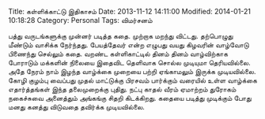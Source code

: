 Title: கள்ளிக்காட்டு இதிகாசம்
Date: 2013-11-12 14:11:00
Modified: 2014-01-21 10:18:28
Category: Personal
Tags: விமர்சனம்

பத்து வருடங்களுக்கு முன்னர் படித்த கதை. முற்றாக மறந்து விட்டது. தற்பொழுது மீண்டும் வாசிக்க நேர்ந்தது. பேயத்தேவர் என்ற எழுபது வயது கிழவரின் வாழ்வோடு பிணைந்து செல்லும் கதை.
வறண்ட கள்ளிகாட்டில் தினம் தினம் வாழ்விற்காக போராடும் மக்களின் நிலையை இதைவிட தெளிவாக சொல்ல முடியுமா தெரியவில்லை. அதே நேரம் நாம் இழந்த வாழ்க்கை முறையை பற்றி ஏங்காமலும் இருக்க முடியவில்லை.
கோழி குழம்பு வைப்பது முதல் மாட்டுக்கு பிரசவம் பார்க்கும் வரையில் உள்ள வாழ்க்கை எதார்த்தங்கள் இந்த தலைமுறைக்கு புதிது. நட்பு காதல் வீரம் ஏமாற்றம் துரோகம் நகைச்சுவை அனைத்தும் அங்கங்கு சிதறி கிடக்கிறது. கதையை படித்து முடிக்கும் போது மனது கனத்து விடுவதை தவிர்க்க முடியவில்லை.
